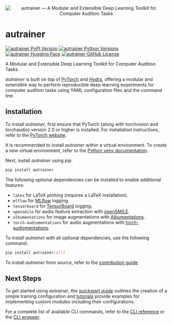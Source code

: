 <div align="center">
  <img src="https://autrainer.github.io/autrainer/_images/logo_banner.png" alt="autrainer — A Modular and Extensible Deep Learning Toolkit for Computer Audition Tasks">
</div>

# autrainer

[![autrainer PyPI Version](https://img.shields.io/pypi/v/autrainer?logo=pypi&logoColor=b4befe&color=b4befe)](https://pypi.org/project/autrainer/)
[![autrainer Python Versions](https://img.shields.io/pypi/pyversions/autrainer?logo=python&logoColor=b4befe&color=b4befe)](https://pypi.org/project/autrainer/)
[![autrainer Hugging Face](https://img.shields.io/badge/Hugging_Face-autrainer-b4befe?logo=huggingface&logoColor=b4befe)](https://huggingface.co/autrainer)
[![autrainer GitHub License](https://img.shields.io/badge/license-MIT-b4befe?logo=c)](https://github.com/autrainer/autrainer/blob/main/LICENSE)

A Modular and Extensible Deep Learning Toolkit for Computer Audition Tasks.

_autrainer_ is built on top of [PyTorch](https://pytorch.org/) and [Hydra](https://hydra.cc/),
offering a modular and extensible way to perform reproducible deep learning experiments
for computer audition tasks using YAML configuration files and the command line.

## Installation

To install _autrainer_, first ensure that PyTorch (along with torchvision and torchaudio) version 2.0 or higher is installed.
For installation instructions, refer to the [PyTorch website](https://pytorch.org/get-started/locally/).

It is recommended to install _autrainer_ within a virtual environment.
To create a new virtual environment, refer to the [Python venv documentation](https://docs.python.org/3/library/venv.html).

Next, install _autrainer_ using _pip_.

```bash
pip install autrainer
```

The following optional dependencies can be installed to enable additional features:

- `latex` for LaTeX plotting (requires a LaTeX installation).
- `mlflow` for [MLflow](https://mlflow.org/) logging.
- `tensorboard` for [TensorBoard](https://www.tensorflow.org/tensorboard) logging.
- `opensmile` for audio feature extraction with [openSMILE](https://audeering.com/opensmile/).
- `albumentations` for image augmentations with [Albumentations](https://albumentations.ai/).
- `torch-audiomentations` for audio augmentations with [torch-audiomentations](https://github.com/asteroid-team/torch-audiomentations).

To install _autrainer_ with all optional dependencies, use the following command:

```bash
pip install autrainer[all]
```

To install _autrainer_ from source, refer to the [contribution guide](https://autrainer.github.io/autrainer/development/contributing.html).

## Next Steps

To get started using _autrainer_, the [quickstart guide](https://autrainer.github.io/autrainer/usage/quickstart.html) outlines the creation of a simple training configuration
and [tutorials](https://autrainer.github.io/autrainer/usage/tutorials.html) provide examples for implementing custom modules including their configurations.

For a complete list of available CLI commands, refer to the [CLI reference](https://autrainer.github.io/autrainer/usage/cli_reference.html) or the [CLI wrapper](https://autrainer.github.io/autrainer/usage/cli_wrapper.html).
